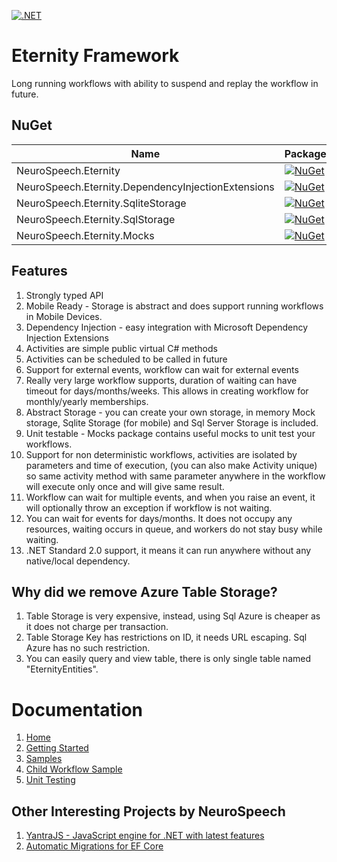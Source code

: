 [![.NET](https://github.com/neurospeech/eternitiy/actions/workflows/dotnet.yml/badge.svg)](https://github.com/neurospeech/eternitiy/actions/workflows/dotnet.yml)

# Eternity Framework

Long running workflows with ability to suspend and replay the workflow in future.

## NuGet
| Name                                               | Package                                                                                                                                                        |
|----------------------------------------------------|----------------------------------------------------------------------------------------------------------------------------------------------------------------|
| NeuroSpeech.Eternity                               | [![NuGet](https://img.shields.io/nuget/v/NeuroSpeech.Eternity.svg?label=NuGet)](https://www.nuget.org/packages/NeuroSpeech.Eternity)                           |
| NeuroSpeech.Eternity.DependencyInjectionExtensions | [![NuGet](https://img.shields.io/nuget/v/NeuroSpeech.Eternity.DependencyInjectionExtensions.svg?label=NuGet)](https://www.nuget.org/packages/NeuroSpeech.Eternity.DependencyInjectionExtensions) |
| NeuroSpeech.Eternity.SqliteStorage                 | [![NuGet](https://img.shields.io/nuget/v/NeuroSpeech.Eternity.SqliteStorage.svg?label=NuGet)](https://www.nuget.org/packages/NeuroSpeech.Eternity.SqliteStorage) |
| NeuroSpeech.Eternity.SqlStorage                 | [![NuGet](https://img.shields.io/nuget/v/NeuroSpeech.Eternity.SqlStorage.svg?label=NuGet)](https://www.nuget.org/packages/NeuroSpeech.Eternity.SqlStorage) |
| NeuroSpeech.Eternity.Mocks                         | [![NuGet](https://img.shields.io/nuget/v/NeuroSpeech.Eternity.Mocks.svg?label=NuGet)](https://www.nuget.org/packages/NeuroSpeech.Eternity.Mocks)               |


## Features
1. Strongly typed API
2. Mobile Ready - Storage is abstract and does support running workflows in Mobile Devices.
3. Dependency Injection - easy integration with Microsoft Dependency Injection Extensions
4. Activities are simple public virtual C# methods
5. Activities can be scheduled to be called in future
6. Support for external events, workflow can wait for external events
7. Really very large workflow supports, duration of waiting can have timeout for days/months/weeks. This allows in creating workflow for monthly/yearly memberships.
8. Abstract Storage - you can create your own storage, in memory Mock storage, Sqlite Storage (for mobile) and Sql Server Storage is included.
9. Unit testable - Mocks package contains useful mocks to unit test your workflows.
10. Support for non deterministic workflows, activities are isolated by parameters and time of execution, (you can also make Activity unique) so same activity method with same parameter anywhere in the workflow will execute only once and will give same result.
11. Workflow can wait for multiple events, and when you raise an event, it will optionally throw an exception if workflow is not waiting.
12. You can wait for events for days/months. It does not occupy any resources, waiting occurs in queue, and workers do not stay busy while waiting.
13. .NET Standard 2.0 support, it means it can run anywhere without any native/local dependency.

## Why did we remove Azure Table Storage?

1. Table Storage is very expensive, instead, using Sql Azure is cheaper as it does not charge per transaction.
2. Table Storage Key has restrictions on ID, it needs URL escaping. Sql Azure has no such restriction.
3. You can easily query and view table, there is only single table named "EternityEntities".

# Documentation
1. [Home](https://github.com/neurospeech/eternity/wiki)
2. [Getting Started](https://github.com/neurospeech/eternity/wiki/Getting-Started)
3. [Samples](https://github.com/neurospeech/eternity/wiki/Samples)
4. [Child Workflow Sample](https://github.com/neurospeech/eternity/wiki/Sample-Child-Workflows)
5. [Unit Testing](https://github.com/neurospeech/eternity/wiki/Unit-Testing)

## Other Interesting Projects by NeuroSpeech
1. [YantraJS - JavaScript engine for .NET with latest features](https://github.com/yantrajs/yantra)
2. [Automatic Migrations for EF Core](https://github.com/neurospeech/ef-core-automatic-migration)
